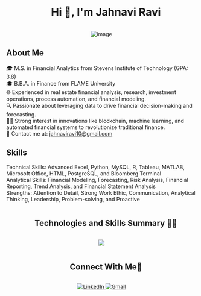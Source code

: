 <!--h1 without bottom border-->
<div id="user-content-toc">
  <ul align="center">
    <summary><h1 style="display: inline-block">Hi 👋, I'm Jahnavi Ravi</h1></summary>
  </ul>
</div>


<!--- image -->
<div align="center">
  <img src="https://github.com/user-attachments/assets/04b63d56-de62-480e-b783-1b643c8d0733" 
       alt="image" />
</div>

<!--Intro start-->
## About Me

🎓 M.S. in Financial Analytics from Stevens Institute of Technology (GPA: 3.8)<br>
🎓 B.B.A. in Finance from FLAME University<br>
🌐 Experienced in real estate financial analysis, research, investment operations, process automation, and financial modeling.<br>
🔍 Passionate about leveraging data to drive financial decision-making and forecasting.<br>
👩‍💻 Strong interest in innovations like blockchain, machine learning, and automated financial systems to revolutionize traditional finance.<br>
📧 Contact me at: jahnaviravi10@gmail.com

## Skills

Technical Skills: Advanced Excel, Python, MySQL, R, Tableau, MATLAB, Microsoft Office, HTML, PostgreSQL, and Bloomberg Terminal<br>
Analytical Skills: Financial Modeling, Forecasting, Risk Analysis, Financial Reporting, Trend Analysis, and Financial Statement Analysis<br>
Strengths: Attention to Detail, Strong Work Ethic, Communication, Analytical Thinking, Leadership, Problem-solving, and Proactive

<!--Intro end-->


<!--h1 without bottom border-->
<div id="user-content-toc">
  <ul align="center">
    <summary><h2 style="display: inline-block">Technologies and Skills Summary 👩‍💻</h2></summary>
  </ul>
</div>
<!--tech stack icons-->

<p align="center">
  <a href="https://go-skill-icons.vercel.app/">
    <img src="https://go-skill-icons.vercel.app/api/icons?i=excel,python,mysql,r,tableau,matplotlib,word,powerpoint,pytorch,pycharm,postgres,html,vscode,anaconda" />
  </a>
</p>


<!-- Connect with me -->
<!--h2 without bottom border-->
<div id="user-content-toc">
  <ul align="center">
    <summary><h2 style="display: inline-block">Connect With Me🤝</h2></summary>
  </ul>
</div>

<!--icons and links-->

<p align="center">
  <a href="https://www.linkedin.com/in/jahnavi-ravi-193798191/" target="blank">
    <img src="https://go-skill-icons.vercel.app/api/icons?i=linkedin" alt="LinkedIn" />
  </a>
  
  <a href="mailto:jahnaviravi10@gmail.com">
    <img src="https://go-skill-icons.vercel.app/api/icons?i=gmail" alt="Gmail" />
  </a>
</p>
